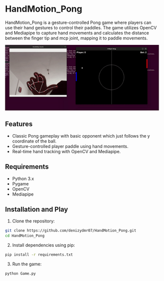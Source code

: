 # HandMotion_Pong

HandMotion_Pong is a gesture-controlled Pong game where players can use their hand gestures to control their paddles. The game utilizes OpenCV and Mediapipe to capture hand movements and calculates the distance between the finger tip and mcp joint, mapping it to paddle movements.

![Demo](gif/GIF.gif)

## Features

- Classic Pong gameplay with basic opponent which just follows the y coordinate of the ball.
- Gesture-controlled player paddle using hand movements.
- Real-time hand tracking with OpenCV and Mediapipe.

## Requirements

- Python 3.x
- Pygame
- OpenCV
- Mediapipe

## Installation and Play

1. Clone the repository:

```bash
git clone https://github.com/denizydmr07/HandMotion_Pong.git
cd HandMotion_Pong
```

2. Install dependencies using pip:
   
```bash
pip install -r requirements.txt
```

3. Run the game:

```bash
python Game.py

```
